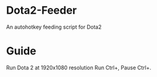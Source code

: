 # Dota2-Feeder
An autohotkey feeding script for Dota2

# Guide
Run Dota 2 at 1920x1080 resolution
Run Ctrl+,
Pause Ctrl+.
